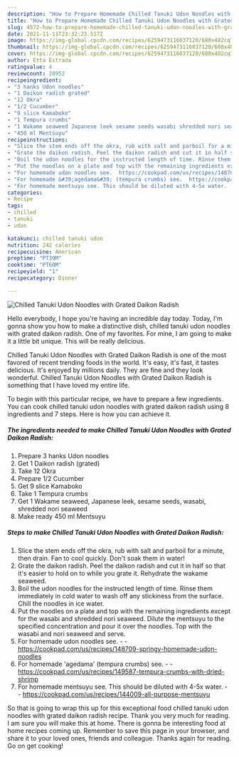 ```yaml
---
description: "How to Prepare Homemade Chilled Tanuki Udon Noodles with Grated Daikon Radish"
title: "How to Prepare Homemade Chilled Tanuki Udon Noodles with Grated Daikon Radish"
slug: 4572-how-to-prepare-homemade-chilled-tanuki-udon-noodles-with-grated-daikon-radish
date: 2021-11-11T23:32:23.517Z
image: https://img-global.cpcdn.com/recipes/6259473116037120/680x482cq70/chilled-tanuki-udon-noodles-with-grated-daikon-radish-recipe-main-photo.jpg
thumbnail: https://img-global.cpcdn.com/recipes/6259473116037120/680x482cq70/chilled-tanuki-udon-noodles-with-grated-daikon-radish-recipe-main-photo.jpg
cover: https://img-global.cpcdn.com/recipes/6259473116037120/680x482cq70/chilled-tanuki-udon-noodles-with-grated-daikon-radish-recipe-main-photo.jpg
author: Etta Estrada
ratingvalue: 4
reviewcount: 28952
recipeingredient:
- "3 hanks Udon noodles"
- "1 Daikon radish grated"
- "12 Okra"
- "1/2 Cucumber"
- "9 slice Kamaboko"
- "1 Tempura crumbs"
- "1 Wakame seaweed Japanese leek sesame seeds wasabi shredded nori seaweed"
- "450 ml Mentsuyu"
recipeinstructions:
- "Slice the stem ends off the okra, rub with salt and parboil for a minute, then drain. Fan to cool quickly. Don&#39;t soak them in water!"
- "Grate the daikon radish. Peel the daikon radish and cut it in half so that it&#39;s easier to hold on to while you grate it. Rehydrate the wakame seaweed."
- "Boil the udon noodles for the instructed length of time. Rinse them immediately in cold water to wash off any stickiness from the surface. Chill the noodles in ice water."
- "Put the noodles on a plate and top with the remaining ingredients except for the wasabi and shredded nori seaweed. Dilute the mentsuyu to the specified concentration and pour it over the noodles. Top with the wasabi and nori seaweed and serve."
- "For homemade udon noodles see.  https://cookpad.com/us/recipes/148709-springy-homemade-udon-noodles"
- "For homemade &#39;agedama&#39; (tempura crumbs) see.  https://cookpad.com/us/recipes/149587-tempura-crumbs-with-dried-shrimp"
- "For homemade mentsuyu see. This should be diluted with 4-5x water.  https://cookpad.com/us/recipes/144009-all-purpose-mentsuyu"
categories:
- Recipe
tags:
- chilled
- tanuki
- udon

katakunci: chilled tanuki udon 
nutrition: 242 calories
recipecuisine: American
preptime: "PT39M"
cooktime: "PT60M"
recipeyield: "1"
recipecategory: Dinner

---
```



![Chilled Tanuki Udon Noodles with Grated Daikon Radish](https://img-global.cpcdn.com/recipes/6259473116037120/680x482cq70/chilled-tanuki-udon-noodles-with-grated-daikon-radish-recipe-main-photo.jpg)

Hello everybody, I hope you're having an incredible day today. Today, I'm gonna show you how to make a distinctive dish, chilled tanuki udon noodles with grated daikon radish. One of my favorites. For mine, I am going to make it a little bit unique. This will be really delicious.



Chilled Tanuki Udon Noodles with Grated Daikon Radish is one of the most favored of recent trending foods in the world. It's easy, it's fast, it tastes delicious. It's enjoyed by millions daily. They are fine and they look wonderful. Chilled Tanuki Udon Noodles with Grated Daikon Radish is something that I have loved my entire life.


To begin with this particular recipe, we have to prepare a few ingredients. You can cook chilled tanuki udon noodles with grated daikon radish using 8 ingredients and 7 steps. Here is how you can achieve it.

<!--inarticleads1-->

##### The ingredients needed to make Chilled Tanuki Udon Noodles with Grated Daikon Radish:

1. Prepare 3 hanks Udon noodles
1. Get 1 Daikon radish (grated)
1. Take 12 Okra
1. Prepare 1/2 Cucumber
1. Get 9 slice Kamaboko
1. Take 1 Tempura crumbs
1. Get 1 Wakame seaweed, Japanese leek, sesame seeds, wasabi, shredded nori seaweed
1. Make ready 450 ml Mentsuyu




<!--inarticleads2-->

##### Steps to make Chilled Tanuki Udon Noodles with Grated Daikon Radish:

1. Slice the stem ends off the okra, rub with salt and parboil for a minute, then drain. Fan to cool quickly. Don&#39;t soak them in water!
1. Grate the daikon radish. Peel the daikon radish and cut it in half so that it&#39;s easier to hold on to while you grate it. Rehydrate the wakame seaweed.
1. Boil the udon noodles for the instructed length of time. Rinse them immediately in cold water to wash off any stickiness from the surface. Chill the noodles in ice water.
1. Put the noodles on a plate and top with the remaining ingredients except for the wasabi and shredded nori seaweed. Dilute the mentsuyu to the specified concentration and pour it over the noodles. Top with the wasabi and nori seaweed and serve.
1. For homemade udon noodles see. -  - https://cookpad.com/us/recipes/148709-springy-homemade-udon-noodles
1. For homemade &#39;agedama&#39; (tempura crumbs) see. -  - https://cookpad.com/us/recipes/149587-tempura-crumbs-with-dried-shrimp
1. For homemade mentsuyu see. This should be diluted with 4-5x water. -  - https://cookpad.com/us/recipes/144009-all-purpose-mentsuyu




So that is going to wrap this up for this exceptional food chilled tanuki udon noodles with grated daikon radish recipe. Thank you very much for reading. I am sure you will make this at home. There is gonna be interesting food at home recipes coming up. Remember to save this page in your browser, and share it to your loved ones, friends and colleague. Thanks again for reading. Go on get cooking!
